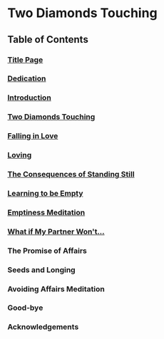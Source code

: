 # Two Diamonds Touching

## Table of Contents

### [Title Page](./Title_Page.md)
### [Dedication](./Dedication.md)
### [Introduction](./Introduction.md)
### [Two Diamonds Touching](./TwoDiamondsTouching.md)
### [Falling in Love](./FallingInLove.md)
### [Loving](./Loving.md)
### [The Consequences of Standing Still](./TheConsequencesofStandingStill.md)
### [Learning to be Empty](./LearningtobeEmpty.md)
### [Emptiness Meditation](./Emptiness_Meditation.md)
### [What if My Partner Won't...](./What_if.md)
### The Promise of Affairs
### Seeds and Longing
### Avoiding Affairs Meditation
### Good-bye
### Acknowledgements
